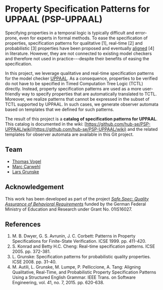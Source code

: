 # Property Specification Patterns for UPPAAL (PSP-UPPAAL)

Specifying properties in a temporal logic is typically difficult and error-prone, even for experts in formal methods. To ease the specification of properties, specification patterns for qualitative [1], real-time [2] and probabilistic [3] properties have been proposed and eventually [aligned](http://ps-patterns.wikidot.com/) [4] in literature. However, they are not connected to existing model checkers and therefore not used in practice---despite their benefits of easing the specification.

In this project, we leverage qualitative and real-time specification patterns for the model checker [UPPAAL](https://uppaal.org/). As a consequence, properties to be verified do not have to be specified in Timed Computation Tree Logic (TCTL) directly. Instead, property specification patterns are used as a more user-friendly way to specify properties that are automatically translated to TCTL. Moreover, we realize patterns that cannot be expressed in the subset of TCTL supported by UPPAAL. In such cases, we generate observer automata based on templates that we defined for such patterns.

The result of this project is a **catalog of specification patterns for UPPAAL**. This catalog is documented in the wiki: [https://github.com/hub-se/PSP-UPPAAL/wiki](https://github.com/hub-se/PSP-UPPAAL/wiki) and the related templates for observer automata are available in this Git project.

## Team
* [Thomas Vogel](https://github.com/thomas-vogel)
* [Marc Carwehl](https://github.com/carwehlm)
* [Lars Grunske](https://github.com/larsgrunske)

## Acknowledgement
This work has been developed as part of the project [_Safe.Spec: Quality Assurance of Behavioral Requirements_](https://www.informatik.hu-berlin.de/en/forschung-en/gebiete/se/research/ongoingprojects/safespec/safespec) funded by the German Federal Ministry of Education and Research under Grant No. 01IS16027. 

## References

1. M. B. Dwyer, G. S. Avrunin, J. C. Corbett: Patterns in Property Specifications for Finite-State Verification. ICSE 1999. pp. 411-420.
2. S. Konrad and Betty H.C. Cheng: Real-time specification patterns. ICSE 2005. pp. 372-381.
3. L. Grunske: Specification patterns for probabilistic quality properties. ICSE 2008. pp. 31-40.
4. M. Autili, L. Grunske, M. Lumpe, P. Pelliccione, A. Tang: Aligning Qualitative, Real-Time, and Probabilistic Property Specification Patterns Using a Structured English Grammar. IEEE Trans. on Software Engineering, vol. 41, no. 7, 2015. pp. 620-638.
